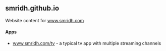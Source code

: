 ## smridh.github.io ##
Website content for www.smridh.com
#### Apps ####
* www.smridh.com/tv - a typical tv app with multiple streaming channels 
